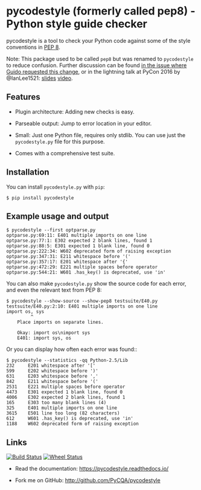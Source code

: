 pycodestyle (formerly called pep8) - Python style guide checker
===============================================================

pycodestyle is a tool to check your Python code against some of the style
conventions in [PEP 8](http://www.python.org/dev/peps/pep-0008/).

Note: This package used to be called ``pep8`` but was renamed to ``pycodestyle`` to reduce confusion. Further discussion can be found [in the issue where Guido requested this change](https://github.com/PyCQA/pycodestyle/issues/466), or in the lightning talk at PyCon 2016 by @IanLee1521: [slides](https://speakerdeck.com/ianlee1521/pep8-vs-pep-8) [video](https://youtu.be/PulzIT8KYLk?t=36m).

Features
--------

* Plugin architecture: Adding new checks is easy.

* Parseable output: Jump to error location in your editor.

* Small: Just one Python file, requires only stdlib. You can use just
  the ``pycodestyle.py`` file for this purpose.

* Comes with a comprehensive test suite.

Installation
------------

You can install ``pycodestyle.py`` with ``pip``:

    $ pip install pycodestyle


Example usage and output
------------------------

    $ pycodestyle --first optparse.py
    optparse.py:69:11: E401 multiple imports on one line
    optparse.py:77:1: E302 expected 2 blank lines, found 1
    optparse.py:88:5: E301 expected 1 blank line, found 0
    optparse.py:222:34: W602 deprecated form of raising exception
    optparse.py:347:31: E211 whitespace before '('
    optparse.py:357:17: E201 whitespace after '{'
    optparse.py:472:29: E221 multiple spaces before operator
    optparse.py:544:21: W601 .has_key() is deprecated, use 'in'

You can also make ``pycodestyle.py`` show the source code for each error, and
even the relevant text from PEP 8:

    $ pycodestyle --show-source --show-pep8 testsuite/E40.py
    testsuite/E40.py:2:10: E401 multiple imports on one line
    import os, sys
             ^
        Place imports on separate lines.

        Okay: import os\nimport sys
        E401: import sys, os


Or you can display how often each error was found::

    $ pycodestyle --statistics -qq Python-2.5/Lib
    232     E201 whitespace after '['
    599     E202 whitespace before ')'
    631     E203 whitespace before ','
    842     E211 whitespace before '('
    2531    E221 multiple spaces before operator
    4473    E301 expected 1 blank line, found 0
    4006    E302 expected 2 blank lines, found 1
    165     E303 too many blank lines (4)
    325     E401 multiple imports on one line
    3615    E501 line too long (82 characters)
    612     W601 .has_key() is deprecated, use 'in'
    1188    W602 deprecated form of raising exception

Links
-----

[![Build Status](https://img.shields.io/travis/PyCQA/pycodestyle.svg)](https://travis-ci.org/PyCQA/pycodestyle) [![Wheel Status](https://img.shields.io/pypi/wheel/pycodestyle.svg)](https://pypi.python.org/pypi/pycodestyle)

* Read the documentation: https://pycodestyle.readthedocs.io/

* Fork me on GitHub: http://github.com/PyCQA/pycodestyle
